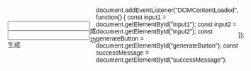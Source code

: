 <!DOCTYPE html>
<html lang="en">
<head>
    <meta charset="UTF-8">
    <meta name="viewport" content="width=device-width, initial-scale=1.0">
    <title>Time Duration Example</title>
    <style>
        body {
            font-family: Arial, sans-serif;
            display: flex;
            justify-content: center;
            align-items: center;
            height: 100vh;
            margin: 0;
        }
        #container {
            text-align: center;
        }
    </style>
</head>
<body>
    <div id="container">
        <p id="timeDuration"></p>
    </div>

    <script>
        function updateTimeDuration() {
            const targetDate = new Date('2024-05-15T15:57:00');
            const now = new Date();
            const duration = Math.floor((now - targetDate) / 1000); // Duration in seconds
            
            const days = Math.floor(duration / (24 * 3600));
            const hours = Math.floor((duration % (24 * 3600)) / 3600);
            const minutes = Math.floor((duration % 3600) / 60);
            const seconds = duration % 60;
            
            document.getElementById('timeDuration').innerText =
                `本站以运行 ${days}天 ${hours}小时 ${minutes}分钟 ${seconds}秒`;
        }

        // Update the time duration every second
        setInterval(updateTimeDuration, 1000);
    </script>
</body>
</html>
<!DOCTYPE html>
<html lang="en">
<head>
    <meta charset="UTF-8">
    <meta name="viewport" content="width=device-width, initial-scale=1.0">
    <title>Random Number Generator</title>
    <link rel="stylesheet" href="styles.css">
</head>
<body>
    <div class="container">
        <input type="text" id="input1" readonly>
        <input type="text" id="input2" readonly>
        <div id="generateButton" class="button">生成</div>
    </div>
    <div id="successMessage" class="hidden">成功</div>
    <script src="script.js"></script>
</body>
</html>

document.addEventListener("DOMContentLoaded", function() {
    const input1 = document.getElementById("input1");
    const input2 = document.getElementById("input2");
    const generateButton = document.getElementById("generateButton");
    const successMessage = document.getElementById("successMessage");

    function getRandomNumber(exclude) {
        let number;
        do {
            number = Math.floor(Math.random() * 40) + 1;
        } while (number === exclude);
        return number;
    }

    generateButton.addEventListener("click", function() {
        const num1 = getRandomNumber(null);
        const num2 = getRandomNumber(num1);

        input1.value = num1;
        input2.value = num2;

        if ((num1 === 13 && num2 === 23) || (num1 === 23 && num2 === 13)) {
            successMessage.classList.remove("hidden");
        } else {
            successMessage.classList.add("hidden");
        }
    });
});
